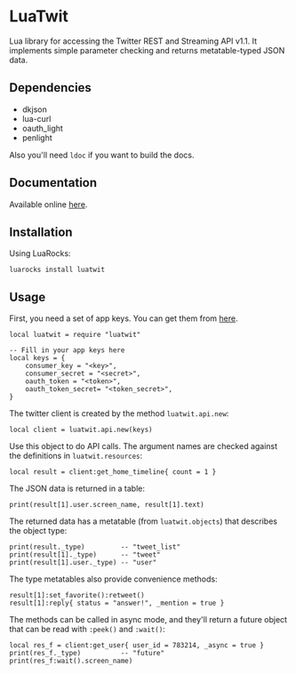 # LuaTwit

Lua library for accessing the Twitter REST and Streaming API v1.1.
It implements simple parameter checking and returns metatable-typed JSON data.

## Dependencies

- dkjson
- lua-curl
- oauth_light
- penlight

Also you'll need `ldoc` if you want to build the docs.

## Documentation

Available online [here](http://darkstalker.github.io/LuaTwit/).

## Installation

Using LuaRocks:

    luarocks install luatwit

## Usage

First, you need a set of app keys. You can get them from [here](https://apps.twitter.com/).

    local luatwit = require "luatwit"

    -- Fill in your app keys here
    local keys = {
        consumer_key = "<key>",
        consumer_secret = "<secret>",
        oauth_token = "<token>",
        oauth_token_secret= "<token_secret>",
    }

The twitter client is created by the method `luatwit.api.new`:

    local client = luatwit.api.new(keys)

Use this object to do API calls. The argument names are checked against the definitions in `luatwit.resources`:

    local result = client:get_home_timeline{ count = 1 }

The JSON data is returned in a table:

    print(result[1].user.screen_name, result[1].text)

The returned data has a metatable (from `luatwit.objects`) that describes the object type:

    print(result._type)         -- "tweet_list"
    print(result[1]._type)      -- "tweet"
    print(result[1].user._type) -- "user"

The type metatables also provide convenience methods:

    result[1]:set_favorite():retweet()
    result[1]:reply{ status = "answer!", _mention = true }

The methods can be called in async mode, and they'll return a future object that can be read with `:peek()` and `:wait()`:

    local res_f = client:get_user{ user_id = 783214, _async = true }
    print(res_f._type)          -- "future"
    print(res_f:wait().screen_name)
